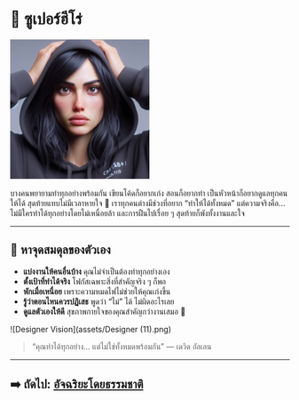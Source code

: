 # 🦸 ซูเปอร์ฮีโร่

![The Superperson](assets/superperson.jpg)

บางคนพยายามทำทุกอย่างพร้อมกัน เขียนโค้ดก็อยากเก่ง สอนก็อยากทำ เป็นหัวหน้าก็อยากดูแลทุกคนให้ได้ สุดท้ายแทบไม่มีเวลาหายใจ 🥲
เราทุกคนต่างมีช่วงที่อยาก “ทำให้ได้ทั้งหมด” แต่ความจริงคือ... ไม่มีใครทำได้ทุกอย่างโดยไม่เหนื่อยล้า และการฝืนไปเรื่อย ๆ สุดท้ายก็พังทั้งงานและใจ

---

## 🧩 หาจุดสมดุลของตัวเอง

* **แบ่งงานให้คนอื่นบ้าง** คุณไม่จำเป็นต้องทำทุกอย่างเอง
* **ตั้งเป้าที่ทำได้จริง** โฟกัสเฉพาะสิ่งที่สำคัญจริง ๆ ก็พอ
* **พักเมื่อเหนื่อย** เพราะความหมดไฟไม่ช่วยให้คุณเก่งขึ้น
* **รู้ว่าตอนไหนควรปฏิเสธ** พูดว่า “ไม่” ได้ ไม่ผิดอะไรเลย
* **ดูแลตัวเองให้ดี** สุขภาพกายใจของคุณสำคัญกว่างานเสมอ 💜
  
![Designer Vision](assets/Designer (11).png)

> “คุณทำได้ทุกอย่าง… แต่ไม่ใช่ทั้งหมดพร้อมกัน” — เดวิด อัลเลน

---

## ➡️ ถัดไป: [อัจฉริยะโดยธรรมชาติ](the-natural-genius.md)
